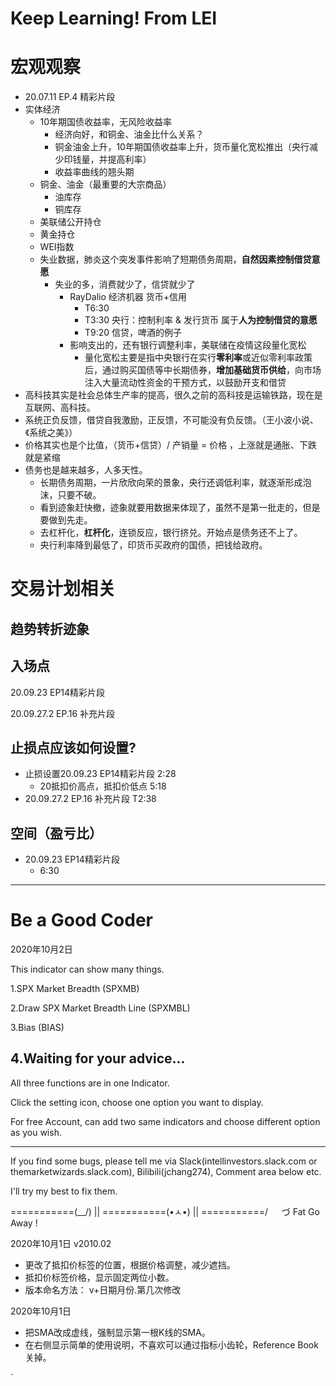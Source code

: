 # Keep Learning!  From LEI

# 宏观观察



* 20.07.11 EP.4 精彩片段
* 实体经济
  * 10年期国债收益率，无风险收益率
    * 经济向好，和铜金、油金比什么关系？
    * 铜金油金上升，10年期国债收益率上升，货币量化宽松推出（央行减少印钱量，并提高利率）
    * 收益率曲线的翘头期
  * 铜金、油金（最重要的大宗商品）
    * 油库存
    * 铜库存
  * 美联储公开持仓
  * 黄金持仓
  * WEI指数
  * 失业数据，肺炎这个突发事件影响了短期债务周期，**自然因素控制借贷意愿**
    * 失业的多，消费就少了，信贷就少了
      * RayDalio 经济机器 货币+信用 
        * T6:30
        * T3:30 央行：控制利率 & 发行货币 属于**人为控制借贷的意愿**
        * T9:20 信贷，啤酒的例子
      * 影响支出的，还有银行调整利率，美联储在疫情这段量化宽松
        * 量化宽松主要是指中央银行在实行**零利率**或近似零利率政策后，通过购买国债等中长期债券，**增加基础货币供给**，向市场注入大量流动性资金的干预方式，以鼓励开支和借贷
* 高科技其实是社会总体生产率的提高，很久之前的高科技是运输铁路，现在是互联网、高科技。
* 系统正负反馈，借贷自我激励，正反馈，不可能没有负反馈。（王小波小说、《系统之美》）
* 价格其实也是个比值，（货币+信贷）/ 产销量 = 价格 ，上涨就是通胀、下跌就是紧缩
* 债务也是越来越多，人多天性。
  * 长期债务周期，一片欣欣向荣的景象，央行还调低利率，就逐渐形成泡沫，只要不破。
  * 看到迹象赶快撤，迹象就要用数据来体现了，虽然不是第一批走的，但是要做到先走。
  * 去杠杆化，**杠杆化**，连锁反应，银行挤兑。开始点是债务还不上了。
  * 央行利率降到最低了，印货币买政府的国债，把钱给政府。

# 交易计划相关

## 趋势转折迹象

## 入场点

20.09.23 EP14精彩片段

20.09.27.2 EP.16 补充片段



## 止损点应该如何设置?

* 止损设置20.09.23 EP14精彩片段 2:28
  * 20抵扣价高点，抵扣价低点 5:18
* 20.09.27.2 EP.16 补充片段 T2:38

## 空间（盈亏比）

* 20.09.23 EP14精彩片段
  * 6:30





---

# Be a Good Coder



2020年10月2日

This indicator can show many things.

1.SPX Market Breadth (SPXMB)

2.Draw SPX Market Breadth Line (SPXMBL)

3.Bias (BIAS)

4.Waiting for your advice...
----------------------------------------------------

All three functions are in one Indicator.

Click the setting icon, choose one option you want to display.

For free Account, can add two same indicators and choose different option as you wish.

----------------------------------------------------
If you find some bugs, please tell me via Slack(intellinvestors.slack.com or themarketwizards.slack.com), Bilibili(jchang274), Comment area below  etc.

I'll try my best to fix them.

===========(\__/) || 
===========(•ㅅ•) || 
===========/ 　 づ Fat Go Away !





2020年10月1日 v2010.02

* 更改了抵扣价标签的位置，根据价格调整，减少遮挡。
* 抵扣价标签价格，显示固定两位小数。
* 版本命名方法： v+日期月份.第几次修改



2020年10月1日

* 把SMA改成虚线，强制显示第一根K线的SMA。
* 在右侧显示简单的使用说明，不喜欢可以通过指标小齿轮，Reference  Book关掉。

`